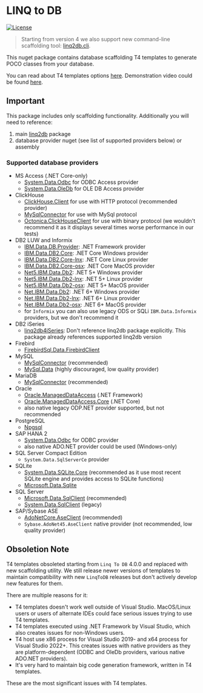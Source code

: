 # LINQ to DB

[![License](https://img.shields.io/github/license/linq2db/linq2db)](MIT-LICENSE.txt)

> Starting from version 4 we also support new command-line scaffolding tool: [linq2db.cli](https://www.nuget.org/packages/linq2db.cli).

This nuget package contains database scaffolding T4 templates to generate POCO classes from your database.

You can read about T4 templates options [here](https://linq2db.github.io/articles/T4.html). Demonstration video could be found [here](https://linq2db.github.io/articles/general/Video.html).

## Important

This package includes only scaffolding functionality. Additionally you will need to reference:

1. main [linq2db](https://www.nuget.org/packages/linq2db) package
2. database provider nuget (see list of supported providers below) or assembly

### Supported database providers

- MS Access (.NET Core-only)
  - [System.Data.Odbc](https://www.nuget.org/packages/System.Data.Odbc) for ODBC Access provider
  - [System.Data.OleDb](https://www.nuget.org/packages/System.Data.OleDb) for OLE DB Access provider
- ClickHouse
  - [ClickHouse.Client](https://www.nuget.org/packages/ClickHouse.Client) for use with HTTP protocol (recommended provider)
  - [MySqlConnector](https://www.nuget.org/packages/MySqlConnector) for use with MySql protocol
  - [Octonica.ClickHouseClient](https://www.nuget.org/packages/Octonica.ClickHouseClient) for use with binary protocol (we wouldn't recommend it as it displays several times worse performance in our tests)
- DB2 LUW and Informix
  - [IBM.Data.DB.Provider](https://www.nuget.org/packages/IBM.Data.DB.Provider): .NET Framework provider
  - [IBM.Data.DB2.Core](https://www.nuget.org/packages/IBM.Data.DB2.Core): .NET Core Windows provider
  - [IBM.Data.DB2.Core-lnx](https://www.nuget.org/packages/IBM.Data.DB2.Core-lnx): .NET Core Linux provider
  - [IBM.Data.DB2.Core-osx](https://www.nuget.org/packages/IBM.Data.DB2.Core-osx): .NET Core MacOS provider
  - [Net5.IBM.Data.Db2](https://www.nuget.org/packages/Net5.IBM.Data.Db2): .NET 5+ Windows provider
  - [Net5.IBM.Data.Db2-lnx](https://www.nuget.org/packages/Net5.IBM.Data.Db2-lnx): .NET 5+ Linux provider
  - [Net5.IBM.Data.Db2-osx](https://www.nuget.org/packages/Net5.IBM.Data.Db2-osx): .NET 5+ MacOS provider
  - [Net.IBM.Data.Db2](https://www.nuget.org/packages/Net.IBM.Data.Db2): .NET 6+ Windows provider
  - [Net.IBM.Data.Db2-lnx](https://www.nuget.org/packages/Net.IBM.Data.Db2-lnx): .NET 6+ Linux provider
  - [Net.IBM.Data.Db2-osx](https://www.nuget.org/packages/Net.IBM.Data.Db2-osx): .NET 6+ MacOS provider
  - for `Informix` you can also use legacy ODS or SQLi `IBM.Data.Informix` providers, but we don't recommend it
- DB2 iSeries
  - [linq2db4iSeries](https://www.nuget.org/packages/linq2db4iSeries): Don't reference linq2db package explicitly. This package already references supported linq2db version
- Firebird
  - [FirebirdSql.Data.FirebirdClient](https://www.nuget.org/packages/FirebirdSql.Data.FirebirdClient)
- MySQL
  - [MySqlConnector](https://www.nuget.org/packages/MySqlConnector) (recommended)
  - [MySql.Data](https://www.nuget.org/packages/MySql.Data) (highly discouraged, low quality provider)
- MariaDB
  - [MySqlConnector](https://www.nuget.org/packages/MySqlConnector) (recommended)
- Oracle
  - [Oracle.ManagedDataAccess](https://www.nuget.org/packages/Oracle.ManagedDataAccess) (.NET Framework)
  - [Oracle.ManagedDataAccess.Core](https://www.nuget.org/packages/Oracle.ManagedDataAccess.Core) (.NET Core)
  - also native legacy ODP.NET provider supported, but not recommended
- PostgreSQL
  - [Npgsql](https://www.nuget.org/packages/Npgsql)
- SAP HANA 2
  - [System.Data.Odbc](https://www.nuget.org/packages/System.Data.Odbc) for ODBC provider
  - also native ADO.NET provider could be used (Windows-only)
- SQL Server Compact Edition
  - `System.Data.SqlServerCe` provider
- SQLite
  - [System.Data.SQLite.Core](https://www.nuget.org/packages/System.Data.SQLite.Core) (recommended as it use most recent SQLite engine and provides access to SQLite functions)
  - [Microsoft.Data.Sqlite](https://www.nuget.org/packages/Microsoft.Data.Sqlite)
- SQL Server
  - [Microsoft.Data.SqlClient](https://www.nuget.org/packages/Microsoft.Data.SqlClient) (recommended)
  - [System.Data.SqlClient](https://www.nuget.org/packages/System.Data.SqlClient) (legacy)
- SAP/Sybase ASE
  - [AdoNetCore.AseClient](https://www.nuget.org/packages/AdoNetCore.AseClient) (recommended)
  - `Sybase.AdoNet45.AseClient` native provider (not recommended, low quality provider)

## Obsoletion Note

T4 templates obsoleted starting from `Linq To DB` 4.0.0 and replaced with new scaffolding utility. We still release newer versions of templates to maintain compatibility with new `LinqToDB` releases but don't actively develop new features for them.

There are multiple reasons for it:

- T4 templates doesn't work well outside of Visual Studio. MacOS/Linux users or users of alternate IDEs could face serious issues trying to use T4 templates.
- T4 templates executed using .NET Framework by Visual Studio, which also creates issues for non-Windows users.
- T4 host use x86 process for Visual Studio 2019- and x64 process for Visual Studio 2022+. This creates issues with native providers as they are platform-dependent (ODBC and OleDb providers, various native ADO.NET providers).
- It's very hard to maintain big code generation framework, written in T4 templates.

These are the most significant issues with T4 templates.
